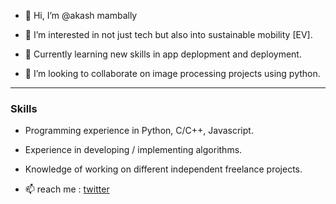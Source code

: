 - 👋 Hi, I’m @akash mambally

- 👀 I’m interested in not just tech but also into sustainable mobility [EV].
- 🌱 Currently learning new skills in app deplopment and deployment.
- 💞️ I’m looking to collaborate on image processing projects using python.

----
### Skills

- Programming experience in  Python, C/C++, Javascript.
- Experience in developing / implementing algorithms.
- Knowledge of working on different independent freelance projects.


- 📫 reach me : [twitter](https://twitter.com/akash_tvm)

<!---
akaspringfield/akaspringfield is a ✨ special ✨ repository because its `README.md` (this file) appears on your GitHub profile.
You can click the Preview link to take a look at your changes.
--->
